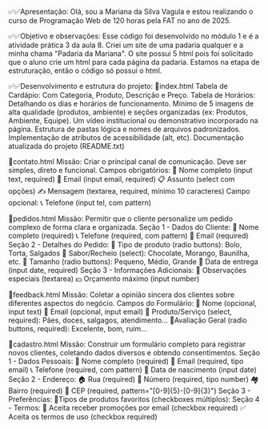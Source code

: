 ✅✅Apresentação:
Olá, sou a Mariana da Silva Vagula e estou realizando o curso de Programação Web de 120 horas pela FAT no ano de 2025.

✅✅Objetivo e observações: 
Esse código foi desenvolvido no módulo 1 e é a atividade prática 3 da aula 8.
Criei um site de uma padaria qualquer e a minha chama "Padaria da Mariana".
O site possui 5 html pois foi solicitado que o aluno crie um html para cada página da padaria.
Estamos na etapa de estruturação, então o código só possui o html.

✅✅Desenvolvimento e estrutura do projeto:
🔸index.html
Tabela de Cardápio: Com Categoria, Produto, Descrição e Preço.
Tabela de Horários: Detalhando os dias e horários de funcionamento.
Mínimo de 5 imagens de alta qualidade (produtos, ambiente) e seções organizadas (ex: Produtos, Ambiente, Equipe).
Um vídeo institucional ou demonstrativo incorporado na página.
Estrutura de pastas lógica e nomes de arquivos padronizados.
Implementação de atributos de acessibilidade (alt, etc).
Documentação atualizada do projeto (README.txt)

🔸contato.html
Missão: Criar o principal canal de comunicação. Deve ser simples, direto e funcional.
Campos obrigatórios:
👤 Nome completo (input text, required)
📧 Email (input email, required)
📋 Assunto (select com opções)
✍️ Mensagem (textarea, required, mínimo 10 caracteres)
Campo opcional:
📞 Telefone (input tel, com pattern)

🔸pedidos.html
Missão: Permitir que o cliente personalize um pedido complexo de forma clara e organizada.
Seção 1 - Dados do Cliente:
👤 Nome completo (required)
📞 Telefone (required, com pattern)
📧 Email (required)
Seção 2 - Detalhes do Pedido:
🍰 Tipo de produto (radio buttons): Bolo, Torta, Salgados
🍫 Sabor/Recheio (select): Chocolate, Morango, Baunilha, etc.
📏 Tamanho (radio buttons): Pequeno, Médio, Grande
📅 Data de entrega (input date, required)
Seção 3 - Informações Adicionais:
📝 Observações especiais (textarea)
💵 Orçamento máximo (input number)

🔸feedback.html
Missão: Coletar a opinião sincera dos clientes sobre diferentes aspectos do negócio.
Campos do Formulário:
👤 Nome (opcional, input text)
📧 Email (opcional, input email)
🍞 Produto/Serviço (select, required): Pães, doces, salgagos, atendimento...
🔵Avaliação Geral (radio buttons, required): Excelente, bom, ruim...

🔸cadastro.html
Missão: Construir um formulário completo para registrar novos clientes, coletando dados diversos e obtendo consentimentos.
Seção 1 - Dados Pessoais:
👤 Nome completo (required)
📧 Email (required, tipo email)
📞 Telefone (required, com pattern)
🎂 Data de nascimento (input date)
Seção 2 - Endereço:
🏠 Rua (required)
🔢 Número (required, tipo number)
🏘️ Bairro (required)
📮 CEP (required, pattern="[0-9]{5}-[0-9]{3}")
Seção 3 - Preferências:
📌Tipos de produtos favoritos (checkboxes múltiplos):
Seção 4 - Termos:
📩 Aceita receber promoções por email (checkbox required)
✅ Aceita os termos de uso (checkbox required)








